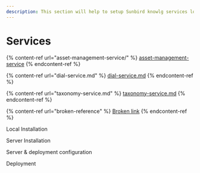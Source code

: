```yaml
---
description: This section will help to setup Sunbird knowlg services locally.
---
```


# Services

{% content-ref url="asset-management-service/" %}
[asset-management-service](asset-management-service/)
{% endcontent-ref %}

{% content-ref url="dial-service.md" %}
[dial-service.md](dial-service.md)
{% endcontent-ref %}

{% content-ref url="taxonomy-service.md" %}
[taxonomy-service.md](taxonomy-service.md)
{% endcontent-ref %}

{% content-ref url="broken-reference" %}
[Broken link](broken-reference)
{% endcontent-ref %}

Local Installation

Server Installation

Server & deployment configuration

Deployment
